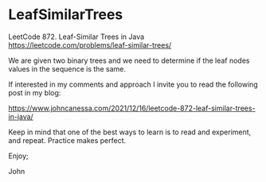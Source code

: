 # LeafSimilarTrees
LeetCode 872. Leaf-Similar Trees in Java
https://leetcode.com/problems/leaf-similar-trees/

We are given two binary trees and we need to determine
if the leaf nodes values in the sequence is the same.

If interested in my comments and approach I invite you
to read the following post in my blog:

https://www.johncanessa.com/2021/12/16/leetcode-872-leaf-similar-trees-in-java/

Keep in mind that one of the best ways to learn is to
read and experiment, and repeat. Practice makes perfect.

Enjoy;

John
